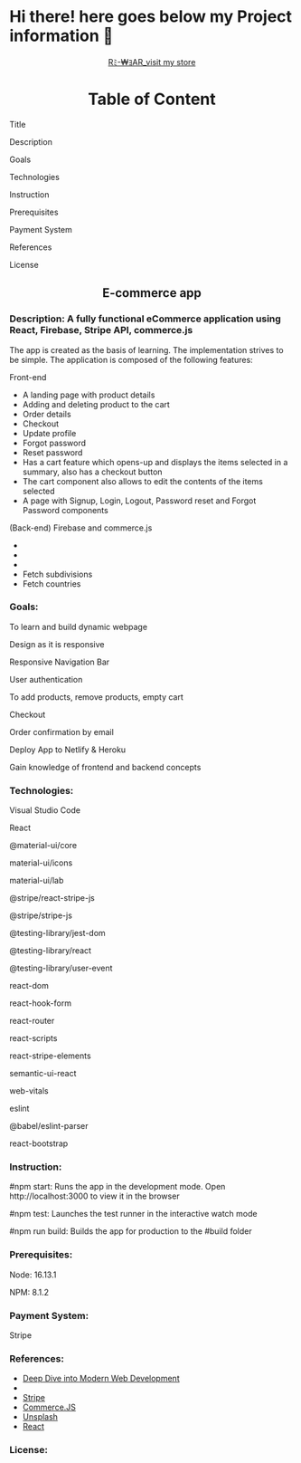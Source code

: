 # Hi there! here goes below my Project information 👋

<div align="center"><a href="https://rewear.netlify.app/">Rﾐ-₩ﾖAR_visit my store</a></div>    
<h1 align="center">Table of Content</h1>
 
   <p>Title</p>
   <p>Description</p>
   <p>Goals</p>
   <p>Technologies</p>
   <p>Instruction</p>
   <P>Prerequisites</p>
   <p>Payment System</p>
   <p>References</p>
   <p>License</p>
   
<h2 align="center">E-commerce app</h2>

<h3 align="left">Description: A fully functional eCommerce application using React, Firebase, Stripe API, commerce.js</h3>

<p>The app is created as the basis of learning. The implementation strives to be simple. The application is composed of the following features:</p>

<p>Front-end</p>

<ul>
<li>A landing page with product details</li>
<li>Adding and deleting product to the cart</li>
<li>Order details</li>
<li>Checkout</li>
<li>Update profile</li>
<li>Forgot password</li>
<li>Reset password</li>
<li>Has a cart feature which opens-up and displays the items selected in a summary, also has      a checkout button</li>
<li>The cart component also allows to edit the contents of the items selected</li>
<li>A page with Signup, Login, Logout, Password reset and Forgot Password components</li>
</ul>

<p>(Back-end) Firebase and commerce.js</p>

<ul>
<li></li>
<li></li>
<li></li>
<li>Fetch subdivisions</li>
<li>Fetch countries</li>
</ul>
    
 <h3 align="left"> Goals:</h3>
 
  <p>To learn and build dynamic webpage</p>
  <p>Design as it is responsive</p>	
  <p>Responsive Navigation Bar</p>
  <p>User authentication</p>
  <p>To add products, remove products, empty cart</p>
  <p>Checkout</p>
  <p> Order confirmation by email</p>
  <p>Deploy App to Netlify & Heroku</p>
  <p>Gain knowledge of frontend and backend concepts</p>
  
<h3 align="left">Technologies:</h3>
 
 <p>Visual Studio Code</p>
  <p>React</p>
  <p>@material-ui/core</p>
  <p>material-ui/icons</p>
  <p>material-ui/lab</p>
  <p>@stripe/react-stripe-js</p>
  <p>@stripe/stripe-js</p>
  <p>@testing-library/jest-dom</p>
  <p>@testing-library/react</p>
  <p>@testing-library/user-event</p>
  <p>react-dom</p>
  <p>react-hook-form</p>
  <p>react-router</p>
  <p>react-scripts</p>
  <p>react-stripe-elements</p>
  <p>semantic-ui-react</p>
  <p>web-vitals</p>
  <p>eslint</p>
  <p>@babel/eslint-parser</p>
  <p>react-bootstrap</p>
 
 <h3 align="left">Instruction:</h3>
   
<p>#npm start: Runs the app in the development mode. Open http://localhost:3000 to view it in the browser</p>
<p>#npm test: Launches the test runner in the interactive watch mode</p>
<p>#npm run build: Builds the app for production to the #build folder</p>

<h3 align="left"> Prerequisites:</h3>

  <p>Node: 16.13.1</p>
  <p>NPM: 8.1.2</p>
  
  <h3 align="left">Payment System:</h3>
  
  <p>Stripe</p>
 
<h3 align="left">References:</h3>

<ul>
<li><a href="https://fullstackopen.com/en/">Deep Dive into Modern Web Development</a></li>
<li><a href="https://stackoverflow.com/"></a></li>
<li><a href="https://stripe.com/en-gb-fi">Stripe</a></li>
<li><a href="https://commercejs.com/">Commerce.JS</a></li>
<li><a href="https://unsplash.com/">Unsplash</a></li>
<li><a href="https://reactjs.org/">React</a></li>
</ul>

<h3 align="left">License:</h3>
  
<p></p>


